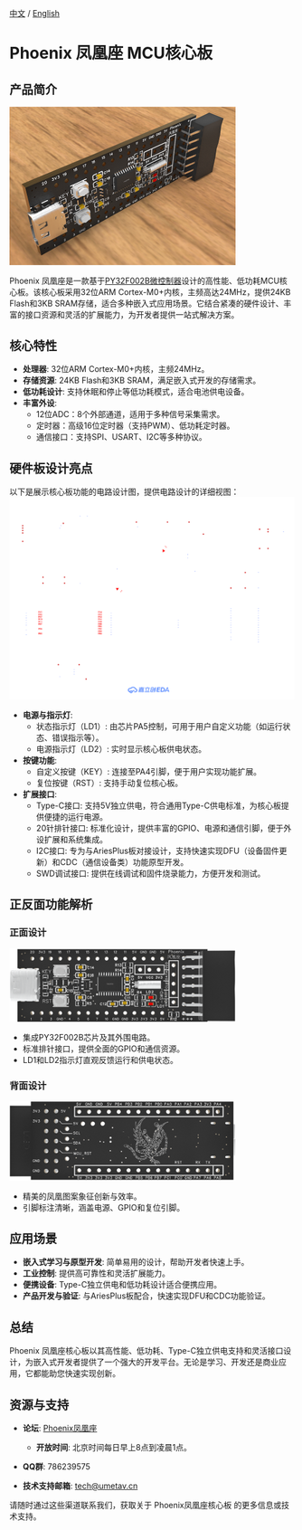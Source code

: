 [中文](https://github.com/WeCanSTU/Phoenix/blob/main/README_CN.md) / [English](https://github.com/WeCanSTU/Phoenix/blob/main/README.md)

# Phoenix 凤凰座 MCU核心板

## 产品简介
<img src="./resources/overview.png" alt="整体外观" width="400"/>

Phoenix 凤凰座是一款基于[PY32F002B微控制器](https://py32.org/mcu/PY32F002Bxx.html)设计的高性能、低功耗MCU核心板。该核心板采用32位ARM Cortex-M0+内核，主频高达24MHz，提供24KB Flash和3KB SRAM存储，适合多种嵌入式应用场景。它结合紧凑的硬件设计、丰富的接口资源和灵活的扩展能力，为开发者提供一站式解决方案。

## 核心特性

- **处理器**: 32位ARM Cortex-M0+内核，主频24MHz。
- **存储资源**: 24KB Flash和3KB SRAM，满足嵌入式开发的存储需求。
- **低功耗设计**: 支持休眠和停止等低功耗模式，适合电池供电设备。
- **丰富外设**:
  - 12位ADC：8个外部通道，适用于多种信号采集需求。
  - 定时器：高级16位定时器（支持PWM）、低功耗定时器。
  - 通信接口：支持SPI、USART、I2C等多种协议。

## 硬件板设计亮点
以下是展示核心板功能的电路设计图，提供电路设计的详细视图：
<img src="./hardware/Phoenix_SCH.svg" alt="原理图" width="600"/>

- **电源与指示灯**:
  - 状态指示灯（LD1）: 由芯片PA5控制，可用于用户自定义功能（如运行状态、错误指示等）。
  - 电源指示灯（LD2）: 实时显示核心板供电状态。
- **按键功能**:
  - 自定义按键（KEY）: 连接至PA4引脚，便于用户实现功能扩展。
  - 复位按键（RST）: 支持手动复位核心板。
- **扩展接口**:
  - Type-C接口: 支持5V独立供电，符合通用Type-C供电标准，为核心板提供便捷的运行电源。
  - 20针排针接口: 标准化设计，提供丰富的GPIO、电源和通信引脚，便于外设扩展和系统集成。
  - I2C接口: 专为与AriesPlus板对接设计，支持快速实现DFU（设备固件更新）和CDC（通信设备类）功能原型开发。
  - SWD调试接口: 提供在线调试和固件烧录能力，方便开发和测试。

## 正反面功能解析

### 正面设计
<img src="./resources/front.png" alt="正面设计" width="400"/>

- 集成PY32F002B芯片及其外围电路。
- 标准排针接口，提供全面的GPIO和通信资源。
- LD1和LD2指示灯直观反馈运行和供电状态。

### 背面设计
<img src="./resources/back.png" alt="背面设计" width="400"/>

- 精美的凤凰图案象征创新与效率。
- 引脚标注清晰，涵盖电源、GPIO和复位引脚。

## 应用场景

- **嵌入式学习与原型开发**: 简单易用的设计，帮助开发者快速上手。
- **工业控制**: 提供高可靠性和灵活扩展能力。
- **便携设备**: Type-C独立供电和低功耗设计适合便携应用。
- **产品开发与验证**: 与AriesPlus板配合，快速实现DFU和CDC功能验证。

## 总结

Phoenix 凤凰座核心板以其高性能、低功耗、Type-C独立供电支持和灵活接口设计，为嵌入式开发者提供了一个强大的开发平台。无论是学习、开发还是商业应用，它都能助您快速实现创新。


## 资源与支持

- **论坛**: [Phoenix凤凰座](https://forum.umetav.cn/t/phoenix)
  - **开放时间**: 北京时间每日早上8点到凌晨1点。
  
- **QQ群**: 786239575

- **技术支持邮箱**: [tech@umetav.cn](mailto:tech@umetav.cn)

请随时通过这些渠道联系我们，获取关于 Phoenix凤凰座核心板 的更多信息或技术支持。